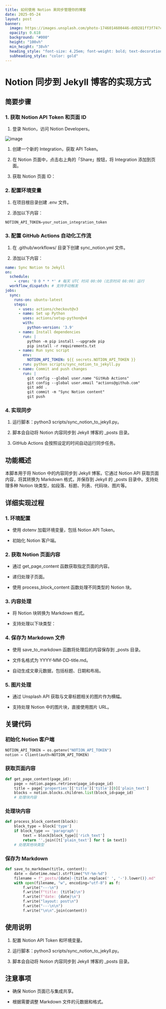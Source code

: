```yaml
---
title: 如何使用 Notion 来同步管理你的博客
date: 2025-05-24
layout: post
banner:
  image: https://images.unsplash.com/photo-1746014600446-dd0281ff3f74?crop=entropy&cs=tinysrgb&fit=max&fm=jpg&ixid=M3w2OTIwMzJ8MHwxfHJhbmRvbXx8fHx8fHx8fDE3NDgwNjA2OTB8&ixlib=rb-4.1.0&q=80&w=1080
  opacity: 0.618
  background: "#000"
  height: "100vh"
  min_height: "38vh"
  heading_style: "font-size: 4.25em; font-weight: bold; text-decoration: underline"
  subheading_style: "color: gold"
---
```


# Notion 同步到 Jekyll 博客的实现方式

## 简要步骤

### 1. 获取 Notion API Token 和页面 ID

1. 登录 Notion，访问 Notion Developers。

![image](https://prod-files-secure.s3.us-west-2.amazonaws.com/a7a0cc5a-89b9-4cda-8686-1fba0ca52f40/d19c1afe-dea5-4312-9333-786b0ba83054/image.png?X-Amz-Algorithm=AWS4-HMAC-SHA256&X-Amz-Content-Sha256=UNSIGNED-PAYLOAD&X-Amz-Credential=ASIAZI2LB466QFFDQZ7V%2F20250524%2Fus-west-2%2Fs3%2Faws4_request&X-Amz-Date=20250524T042450Z&X-Amz-Expires=3600&X-Amz-Security-Token=IQoJb3JpZ2luX2VjEEQaCXVzLXdlc3QtMiJHMEUCIQC70olL0yeZYUKIGV%2BcWR%2BA12XxbmCdOxF%2FvJY9fppzEAIgTYQoaJcogRFfrx57Z7YBu1HAmCJSvsx0i1zXyCsHguAqiAQI%2Ff%2F%2F%2F%2F%2F%2F%2F%2F%2F%2FARAAGgw2Mzc0MjMxODM4MDUiDIRwnbl9EtJM8G7yfircAzUtHb8uw0ua4WPJalZEtbFttyf8V46XaX2NrDaGTaXehx5tmQo9QzyuKpnA818s1OAL5bQR0n0PSdWebrmDTP8WVA1xAgEVQAyghXQ4BoRScYt1gyRzqPeQEyACOSbk7ErIAJQ4bO07YebMvuP8ej4XdwrN2HE5D5v5V7F0YZFDNkbOhk%2B%2B32O2CAuwaBOMjYjk1p20hgo9DrPTsutiYme%2FGQgN0%2BifcNrsIFE4zV65gYD1YlKgXxjjqOsTBWWYPSHKXF9h0rGYsiSVANYgAX6D1ZUOhQukLxy6Vu4tYIevICQD%2BcGqfxdL%2BSiv7urAFCI1x%2BxvfKO1FS9T0ysuiCTrefQ9EJ4pQFqs1p%2B5RVfDAE248y4k0BUx%2BU7x3kEYMX6GSIlI1Le2tAxyJDQ43hO03nnDuiLYM%2FcNpkhv9QpfGZGKgjaDccNd2E9wFYpxVCSM0Y%2FvTRu0fzdNZ2S4FOma0Hi8NWMwKDngJ0Qk2QtQ%2BnV%2FgJJnQWLykHAmC%2B6qvoMRlBR1%2FEbn5ZWqUgvrtHxH8AXzFExKt7sFer0Ij2d1Gyii%2BI1TsguvLNZi6fS3C9h31NkPHyknljWvX%2F8q4YfJKjmBL3GBKjnZT85SnreR%2FaDmdfQ0fP%2FBQ2rxMK74xMEGOqUBg%2BkpbmKsqXn5HLWy4mt8rK0I63Q9ciOHweJMmqXeUhEHVlDVITVlXsmCTjVMWvor3xHQ9uA%2Fnn8Ar7YAbSsPkPNJ9fogoZgKQ96JS6vqGFrd%2BNsrtRiHYsfkOO7J8z%2F6dCRTxEHo98XuKbz05ElRkebPd3F0Z7etXmA1%2B8FPcKH3mhiilU6YO4NlWgtnYmYNKXGb9CIEEgJJIzfBD%2BNTfsXJpopw&X-Amz-Signature=7a9a2768eb827734a9d1282a9c4a27fe3791895084d8cac8bc6eb564bac5330d&X-Amz-SignedHeaders=host&x-id=GetObject)

1. 创建一个新的 Integration，获取 API Token。

1. 在 Notion 页面中，点击右上角的「Share」按钮，将 Integration 添加到页面。

1. 获取 Notion 页面 ID：


### 2. 配置环境变量

1. 在项目根目录创建 .env 文件。

1. 添加以下内容：

```javascript
NOTION_API_TOKEN=your_notion_integration_token
```

### 3. 配置 GitHub Actions 自动化工作流

1. 在 .github/workflows/ 目录下创建 sync_notion.yml 文件。

1. 添加以下内容：

```yaml
name: Sync Notion to Jekyll
on:
  schedule:
    - cron: '0 0 * * *' # 每天 UTC 时间 00:00（北京时间 08:00）运行
  workflow_dispatch: # 支持手动触发
jobs:
  sync:
    runs-on: ubuntu-latest
    steps:
      - uses: actions/checkout@v3
      - name: Set up Python
        uses: actions/setup-python@v4
        with:
          python-version: '3.9'
      - name: Install dependencies
        run: |
          python -m pip install --upgrade pip
          pip install -r requirements.txt
      - name: Run sync script
        env:
          NOTION_API_TOKEN: ${{ secrets.NOTION_API_TOKEN }}
        run: python scripts/sync_notion_to_jekyll.py
      - name: Commit and push changes
        run: |
          git config --global user.name "GitHub Actions"
          git config --global user.email "actions@github.com"
          git add .
          git commit -m "Sync Notion content"
          git push
```

### 4. 实现同步

1. 运行脚本：python3 scripts/sync_notion_to_jekyll.py。

1. 脚本会自动将 Notion 内容同步到 Jekyll 博客的 _posts 目录。

1. GitHub Actions 会按照设定的时间自动运行同步任务。

## 功能概述

本脚本用于将 Notion 中的内容同步到 Jekyll 博客。它通过 Notion API 获取页面内容，将其转换为 Markdown 格式，并保存到 Jekyll 的 _posts 目录中。支持处理多种 Notion 块类型，如段落、标题、列表、代码块、图片等。

## 详细实现过程

### 1. 环境配置

- 使用 dotenv 加载环境变量，包括 Notion API Token。

- 初始化 Notion 客户端。

### 2. 获取 Notion 页面内容

- 通过 get_page_content 函数获取指定页面的内容。

- 递归处理子页面。

- 使用 process_block_content 函数处理不同类型的 Notion 块。

### 3. 内容处理

- 将 Notion 块转换为 Markdown 格式。

- 支持处理以下块类型：


### 4. 保存为 Markdown 文件

- 使用 save_to_markdown 函数将处理后的内容保存到 _posts 目录。

- 文件名格式为 YYYY-MM-DD-title.md。

- 自动生成文章元数据，包括标题、日期和布局。

### 5. 图片处理

- 通过 Unsplash API 获取与文章标题相关的图片作为横幅。

- 支持处理 Notion 中的图片块，直接使用图片 URL。

## 关键代码

### 初始化 Notion 客户端

```python
NOTION_API_TOKEN = os.getenv("NOTION_API_TOKEN")
notion = Client(auth=NOTION_API_TOKEN)
```

### 获取页面内容

```python
def get_page_content(page_id):
    page = notion.pages.retrieve(page_id=page_id)
    title = page['properties']['title']['title'][0]['plain_text']
    blocks = notion.blocks.children.list(block_id=page_id)
    # 处理块内容
```

### 处理块内容

```python
def process_block_content(block):
    block_type = block['type']
    if block_type == 'paragraph':
        text = block[block_type]['rich_text']
        return ''.join([t['plain_text'] for t in text])
    # 处理其他块类型
```

### 保存为 Markdown

```python
def save_to_markdown(title, content):
    date = datetime.now().strftime("%Y-%m-%d")
    filename = f"_posts/{date}-{title.replace(' ', '-').lower()}.md"
    with open(filename, "w", encoding="utf-8") as f:
        f.write("---\n")
        f.write(f"title: {title}\n")
        f.write(f"date: {date}\n")
        f.write("layout: post\n")
        f.write("---\n\n")
        f.write("\n\n".join(content))
```

## 使用说明

1. 配置 Notion API Token 和环境变量。

1. 运行脚本：python3 scripts/sync_notion_to_jekyll.py。

1. 脚本会自动将 Notion 内容同步到 Jekyll 博客的 _posts 目录。

## 注意事项

- 确保 Notion 页面已与集成共享。

- 根据需要调整 Markdown 文件的元数据和格式。